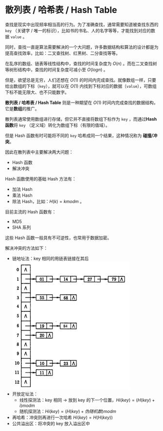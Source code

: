 # 散列表 / 哈希表 / Hash Table

查找是现实中出现频率相当高的行为。为了准确查找，通常需要知道被查找东西的 `key` （关键字 / 唯一的标识），比如书的书名、人的名字等等，才能找到对应的数据 `value` 。

同时，查找一直是算法需要解决的一个大问题，许多数据结构和算法的设计都是为提高查找效率，比如：二叉查找树、红黑树、二分查找等等。

在乱序的数组、链表等线性结构中，查找的时间复杂度为 $O(n)$ 。而在二叉查找树等树形结构中，查找的时间复杂度可减小至 $O(logn)$ 。

但是，欲望总是无穷，人们还想在 $O(1)$ 的时间内完成查找。就像数组一样，只要给出数组的下标（`key`），就可以在 $O(1)$ 内找到下标对应的数据（`value`），可数组下标不能无限大、也不只能数字。

**散列表 / 哈希表 / Hash Table** 则是一种期望在 $O(1)$ 时间内完成查找的数据结构，它是**数组**的推广。

散列表通常使用数组进行存储，但它并不直接将数组下标作为 `key` ，而通过**Hash 函数**将 `key` （定义域）转化为数组下标（有限的值域）。

但是 Hash 函数有时可能将不同的 `key` 哈希成同一个结果，这种情况称为 **碰撞/冲突**。

因此在散列表中主要解决两大问题：

- Hash 函数
- 解决冲突

Hash 函数使用的基础 Hash 方法有：

- 加法 Hash
- 乘法 Hash
- 除法 Hash，比如：$H(k) = k mod m$ 。

目前主流的 Hash 函数有：

- MD5
- SHA 系列

这些 Hash 函数一般具有不可逆性，也常用于数据加密。

解决冲突的方法如下：

- 链地址法：key 相同的用链表链接在其后
  ![1](img/散列表1.png)
- 开放定址法：
  - 线性探测法：key 相同 -> 放到 key 的下一个位置，$Hi(key) = (H(key) + i) mod m$
  - 随机探测法：$Hi(key) = (H(key) + 伪随机数) mod m$
- 再哈希：冲突则再进行一次哈希 $Hi(key) = H(H(key))$
- 公共溢出区：将冲突的 key 放入溢出区中
